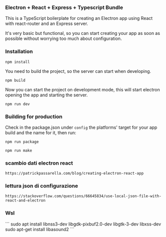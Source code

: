 <h3>Electron + React + Express + Typescript Bundle</h3>

This is a TypeScript boilerplate for creating an Electron app using React with react-router and an Express server.

It's very basic but functional, so you can start creating your app as soon as possible without worrying too much about configuration.

<h3>Installation</h3>

```
npm install
```

You need to build the project, so the server can start when developing.

```
npm build
```

Now you can start the project on development mode, this will start electron opening the app and starting the server.
```
npm run dev
```

<h3>Building for production</h3>

Check in the package.json under `config` the platforms' target for your app build and the name for it, then run:

```
npm run package
```

```
npm run make
```
<h3>
scambio dati electron react
</h3>

```
https://patrickpassarella.com/blog/creating-electron-react-app
```

<h3>
lettura json di configurazione
</h3>

```
https://stackoverflow.com/questions/66645834/use-local-json-file-with-react-and-electron
```

<h3>
Wsl
</h3>
```
sudo apt install libnss3-dev libgdk-pixbuf2.0-dev libgtk-3-dev libxss-dev
sudo apt-get install libasound2
```